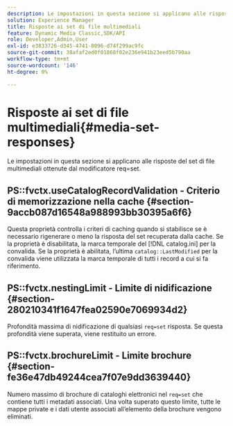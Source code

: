 ```yaml
---
description: Le impostazioni in questa sezione si applicano alle risposte del set di file multimediali ottenute dal modificatore req=set.
solution: Experience Manager
title: Risposte ai set di file multimediali
feature: Dynamic Media Classic,SDK/API
role: Developer,Admin,User
exl-id: e3833726-d345-4741-8096-d74f299ac9fc
source-git-commit: 38afaf2ed0f01868f02e236e941b23eed5b790aa
workflow-type: tm+mt
source-wordcount: '146'
ht-degree: 0%

---
```


# Risposte ai set di file multimediali{#media-set-responses}

Le impostazioni in questa sezione si applicano alle risposte del set di file multimediali ottenute dal modificatore req=set.

## PS::fvctx.useCatalogRecordValidation - Criterio di memorizzazione nella cache {#section-9accb087d16548a988993bb30395a6f6}

Questa proprietà controlla i criteri di caching quando si stabilisce se è necessario rigenerare o meno la risposta del set recuperata dalla cache. Se la proprietà è disabilitata, la marca temporale del [!DNL catalog.ini] per la convalida. Se la proprietà è abilitata, l’ultima `catalog::LastModified` per la convalida viene utilizzata la marca temporale di tutti i record a cui si fa riferimento.

## PS::fvctx.nestingLimit - Limite di nidificazione {#section-280210341f1647fea02590e7069934d2}

Profondità massima di nidificazione di qualsiasi `req=set` risposta. Se questa profondità viene superata, viene restituito un errore.

## PS::fvctx.brochureLimit - Limite brochure {#section-fe36e47db49244cea7f07e9dd3639440}

Numero massimo di brochure di cataloghi elettronici nel `req=set` che contiene tutti i metadati associati. Una volta superato questo limite, tutte le mappe private e i dati utente associati all’elemento della brochure vengono eliminati.
